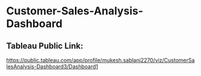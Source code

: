 # Customer-Sales-Analysis-Dashboard

## Tableau Public Link:
https://public.tableau.com/app/profile/mukesh.sablani2270/viz/CustomerSalesAnalysis-Dashboard3/Dashboard1
